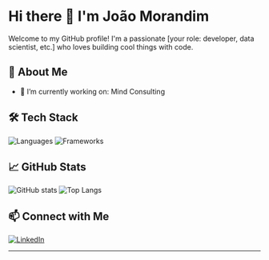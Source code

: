 # Hi there 👋 I'm João Morandim

Welcome to my GitHub profile! I'm a passionate [your role: developer, data scientist, etc.] who loves building cool things with code.  

## 🚀 About Me
- 🔭 I’m currently working on: Mind Consulting

## 🛠️ Tech Stack
![Languages](https://img.shields.io/badge/code-Python-informational?style=flat&logo=python)
![Frameworks](https://img.shields.io/badge/framework-React-informational?style=flat&logo=react)
<!-- Add or remove badges as needed -->

## 📈 GitHub Stats

![GitHub stats](https://github-readme-stats.vercel.app/api?username=jmoranj&show_icons=true&theme=radical)
![Top Langs](https://github-readme-stats.vercel.app/api/top-langs/?username=jmoranj&layout=compact&theme=radical)

## 📫 Connect with Me
[![LinkedIn](https://img.shields.io/badge/LinkedIn-blue?style=flat&logo=linkedin)](https://linkedin.com/in/joaomorandim)

---


